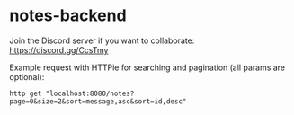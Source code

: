 # notes-backend

Join the Discord server if you want to collaborate: https://discord.gg/CcsTmy


Example request with HTTPie for searching and pagination (all params are optional):
```
http get "localhost:8080/notes?page=0&size=2&sort=message,asc&sort=id,desc"
```